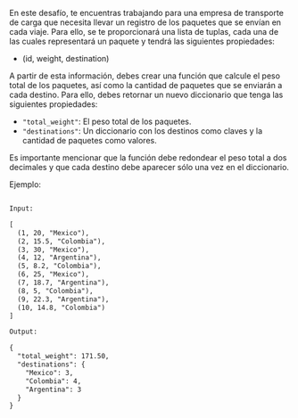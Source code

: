 En este desafío, te encuentras trabajando para una empresa de transporte de carga que necesita llevar un registro de los paquetes que se envían en cada viaje. Para ello, se te proporcionará una lista de tuplas, cada una de las cuales representará un paquete y tendrá las siguientes propiedades:

- (id, weight, destination)

A partir de esta información, debes crear una función que calcule el peso total de los paquetes, así como la cantidad de paquetes que se enviarán a cada destino. Para ello, debes retornar un nuevo diccionario que tenga las siguientes propiedades:

- `"total_weight"`: El peso total de los paquetes.
- `"destinations"`: Un diccionario con los destinos como claves y la cantidad de paquetes como valores.

Es importante mencionar que la función debe redondear el peso total a dos decimales y que cada destino debe aparecer sólo una vez en el diccionario.

Ejemplo:

```txt

Input:

[
  (1, 20, "Mexico"),
  (2, 15.5, "Colombia"),
  (3, 30, "Mexico"),
  (4, 12, "Argentina"),
  (5, 8.2, "Colombia"),
  (6, 25, "Mexico"),
  (7, 18.7, "Argentina"),
  (8, 5, "Colombia"),
  (9, 22.3, "Argentina"),
  (10, 14.8, "Colombia")
]

Output:

{
  "total_weight": 171.50,
  "destinations": {
    "Mexico": 3,
    "Colombia": 4,
    "Argentina": 3
  }
}
```